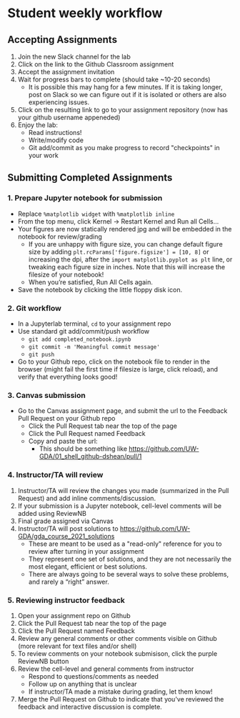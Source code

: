 # Student weekly workflow

## Accepting Assignments
1. Join the new Slack channel for the lab
1. Click on the link to the Github Classroom assignment
1. Accept the assignment invitation
1. Wait for progress bars to complete (should take ~10-20 seconds)
    * It is possible this may hang for a few minutes.  If it is taking longer, post on Slack so we can figure out if it is isolated or others are also experiencing issues.
1. Click on the resulting link to go to your assignment repository (now has your github username appeneded)
1. Enjoy the lab:
    * Read instructions!
    * Write/modify code
    * Git add/commit as you make progress to record "checkpoints" in your work

## Submitting Completed Assignments

### 1. Prepare Jupyter notebook for submission
* Replace `%matplotlib widget` with `%matplotlib inline`
* From the top menu, click Kernel -> Restart Kernel and Run all Cells…
* Your figures are now statically rendered jpg and will be embedded in the notebook for review/grading
    * If you are unhappy with figure size, you can change default figure size by adding `plt.rcParams['figure.figsize'] = [10, 8]` or increasing the dpi, after the  `import matplotlib.pyplot as plt` line, or tweaking each figure size in inches. Note that this will increase the filesize of your notebook!
    * When you’re satisfied, Run All Cells again.  
* Save the notebook by clicking the little floppy disk icon.  

### 2. Git workflow
* In a Jupyterlab terminal, `cd` to your assignment repo
* Use standard git add/commit/push workflow
    * `git add completed_notebook.ipynb`
    * `git commit -m 'Meaningful commit message'`
    * `git push`
* Go to your Github repo, click on the notebook file to render in the browser (might fail the first time if filesize is large, click reload), and verify that everything looks good!

### 3. Canvas submission
* Go to the Canvas assignment page, and submit the url to the Feedback Pull Request on your Github repo
   * Click the Pull Request tab near the top of the page
   * Click the Pull Request named Feedback
   * Copy and paste the url:
      * This should be something like https://github.com/UW-GDA/01_shell_github-dshean/pull/1

### 4. Instructor/TA will review
1. Instructor/TA will review the changes you made (summarized in the Pull Request) and add inline comments/discussion.
1. If your submission is a Jupyter notebook, cell-level comments will be added using ReviewNB
1. Final grade assigned via Canvas
1. Instructor/TA will post solutions to https://github.com/UW-GDA/gda_course_2021_solutions
   * These are meant to be used as a "read-only" reference for you to review after turning in your assignment
   * They represent one set of solutions, and they are not necessarily the most elegant, efficient or best solutions. 
   * There are always going to be several ways to solve these problems, and rarely a “right” answer.

### 5. Reviewing instructor feedback
1. Open your assignment repo on Github
1. Click the Pull Request tab near the top of the page
1. Click the Pull Request named Feedback
1. Review any general comments or other comments visible on Github (more relevant for text files and/or shell)
1. To review comments on your notebook submisison, click the purple ReviewNB button
1. Review the cell-level and general comments from instructor
    * Respond to questions/comments as needed
    * Follow up on anything that is unclear
    * If instructor/TA made a mistake during grading, let them know!
1. Merge the Pull Request on Github to indicate that you've reviewed the feedback and interactive discussion is complete.
